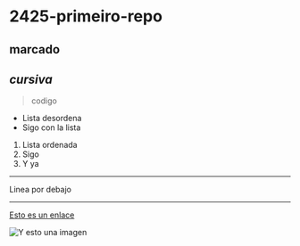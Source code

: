 # 2425-primeiro-repo

## **marcado**

## *cursiva*

> codigo

- Lista desordena
- Sigo con la lista

1. Lista ordenada
2. Sigo
3. Y ya

---

Linea por debajo

---

[Esto es un enlace](https://www.markdownguide.org/cheat-sheet/)

![Y esto una imagen](https://www.markdownguide.org/assets/images/markdown-mark-white.svg)
